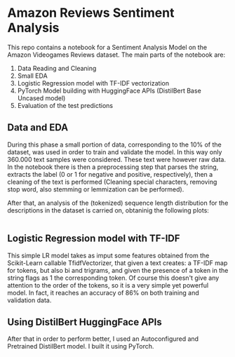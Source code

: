 # Amazon Reviews Sentiment Analysis

This repo contains a notebook for a Sentiment Analysis Model on the Amazon Videogames Reviews dataset.
The main parts of the notebook are:
1. Data Reading and Cleaning
2. Small EDA
3. Logistic Regression model with TF-IDF vectorization
4. PyTorch Model building with HuggingFace APIs (DistilBert Base Uncased model)
5. Evaluation of the test predictions

## Data and EDA

During this phase a small portion of data, corresponding to the 10% of the dataset, was used in order to train and validate the model. In this way only 360.000 text samples were considered.
These text were however raw data. In the notebook there is then a preprocessing step that parses the string, extracts the label (0 or 1 for negative and positive, respectively),
then a cleaning of the text is performed (Cleaning special characters, removing stop word, also stemming or lemmization can be performed).

After that, an analysis of the (tokenized) sequence length distribution for the descriptions in the dataset is carried on, obtaninig the following plots:

<img src=""></img></br>
<img src=""></img></br>

## Logistic Regression model with TF-IDF

This simple LR model takes as imput some features obtained from the Scikit-Learn callable TfidfVectorizer, that given a text creates: a TF-IDF map for tokens, but also bi and trigrams, and given the presence of a token in the string flags as 1 the corresponding token. Of course this doesn't give any attention to the order of the tokens, so it is a very simple yet powerful model. In fact, it reaches an accuracy of 86% on both training and validation data.

## Using DistilBert HuggingFace APIs

After that in order to perform better, I used an Autoconfigured and Pretrained DistilBert model. I built it using PyTorch.


